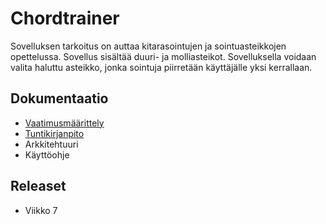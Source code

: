 # Chordtrainer

Sovelluksen tarkoitus on auttaa kitarasointujen ja sointuasteikkojen opettelussa. Sovellus sisältää duuri- ja molliasteikot. Sovelluksella voidaan valita haluttu asteikko, jonka sointuja piirretään käyttäjälle yksi kerrallaan.


## Dokumentaatio

* [Vaatimusmäärittely](https://github.com/olevaltt/ot-harjoitustyo_2021/blob/master/dokumentaatio/vaatimusmaarittely.md)
* [Tuntikirjanpito](https://github.com/olevaltt/ot-harjoitustyo_2021/blob/master/dokumentaatio/tuntikirjanpito.md)
* Arkkitehtuuri
* Käyttöohje


## Releaset

* Viikko 7
